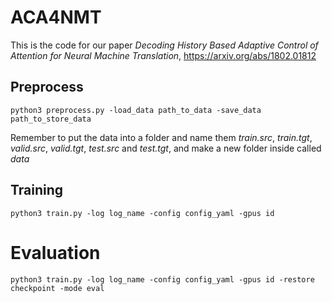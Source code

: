 # ACA4NMT
This is the code for our paper *Decoding History Based Adaptive Control of Attention for Neural Machine Translation*, https://arxiv.org/abs/1802.01812

## Preprocess
```
python3 preprocess.py -load_data path_to_data -save_data path_to_store_data 
```
Remember to put the data into a folder and name them *train.src*, *train.tgt*, *valid.src*, *valid.tgt*, *test.src* and *test.tgt*, and make a new folder inside called *data*

## Training
```
python3 train.py -log log_name -config config_yaml -gpus id
```

# Evaluation
```
python3 train.py -log log_name -config config_yaml -gpus id -restore checkpoint -mode eval
```
